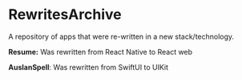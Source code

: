 # RewritesArchive
A repository of apps that were re-written in a new stack/technology.

**Resume:** Was rewritten from React Native to React web

**AuslanSpell**: Was rewritten from SwiftUI to UIKit

